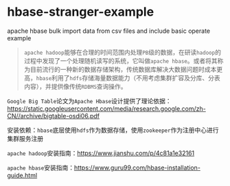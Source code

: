 # hbase-stranger-example
apache hbase bulk import data from csv files and include basic operate example

> `apache hadoop`能够在合理的时间范围内处理`PB`级的数据，在研读`hadoop`的过程中发现了一个处理随机读写的系统，它叫做`apache hbase`。或者将其称为目前流行的一种新的数据存储架构，传统数据库解决大数据问题时成本更高，`hbase`利用了`hdfs`存储海量数据能力（不用考虑集群扩容及分库、分表内容），并提供像传统`RDBMS`查询操作。

`Google Big Table`论文为`Apache Hbase`设计提供了理论依据：https://static.googleusercontent.com/media/research.google.com/zh-CN//archive/bigtable-osdi06.pdf

安装依赖：`hbase`底层使用`hdfs`作为数据存储，使用`zookeeper`作为注册中心进行集群服务注册

`apache hadoop`安装指南：https://www.jianshu.com/p/4c81a1e32161

`apache hbase`安装指南：https://www.guru99.com/hbase-installation-guide.html


